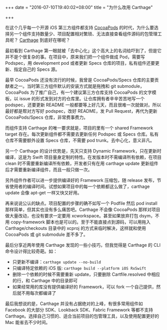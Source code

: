 +++
date = "2016-07-10T19:40:02+08:00"
title = "为什么改用 Carthage"

+++

在这个几乎每一个开源 iOS 第三方组件都支持 [CocoaPods](https://github.com/CocoaPods/CocoaPods) 的时代，为什么要选择另一个组件支持数量少、项目配置相对繁琐、无法直接查看组件源码的包管理工具呢？
[Carthage](https://github.com/carthage/carthage) 到底好在哪呢？

最初看到 Carthage 第一眼就被「去中心化」这个高大上的名词给吓到了，但是它并不是个很复杂的事。在项目中，原来我们把一个组件做成 Pod，需要写 Podspec，用 development pod 或者更新 Specs 仓库的项目，私有组件还要更新、指定自己的 Specs 源。

最早 CocoaPods 还没有流行的时候，我曾是 CocoaPods/Specs 仓库的主要贡献者之一。当时第三方组件默认的安装方式就是拖拽和 git submodule，CocoaPods 为了推广自己，有一个建议第三方仓库支持 CocoaPods 的文字模板，以 issue 的形式发到对方的仓库里。让仓库拥有者辛辛苦苦地写一个 podspec，还要更新 README 一般都要等上好几天，而且很难一次就做对。所以最好都是帮对方写好 podspec，改好 README，发 Pull Request，再代为更新 CocoaPods/Specs 仓库，非常费事费力。

而组件支持 Carthage 的唯一要求就是，项目的里有一个 shared Framework target 存在。每次更新组件都不需要去更新任何 Podspec 或 Specs 仓库。私有仓库不需要额外设置 Specs 仓库，不需要 pod trunk。去中心化，意义非凡。

另一个 Carthage 的设计优势是，先天只支持 Dynamic Framework，只在更新时编译，这是为 Swift 项目量身定制的特性。在发版本时不需编译所有依赖，在项目 clean 时不需要重新编译所有依赖，开发者只有在用 carthage update 更新组件后才需要重新编译组件，而且一般只做一次。

另外组件作者可以进一步提供编译好的 Framework 压缩包，随 release 发布，节省使用者的编译时间。试想如果项目中的每一个依赖都这么做了，carthage update 会像 apt-get 一样又快又好用。

再来说说公认的缺点。项目配置的步骤的确不如写一个 Podfile 然后 pod install 那样简单，但其实也没有多么痛苦吧。Carthage 不会像 CocoaPods 那样对项目做大量改动，也没有要求一定要用 xcworkspace。甚至如果放弃打包 dsym，不用 copy-framework 脚本也是可以的。至于不能直接点到源码，可以用拖入 Carthage/checkouts 目录中的 xcproj 的方式来临时解决，这样就和使用 CocoaPods 或 git submodule 差不多了。

最后分享近两年使用 Carthage 发现的一些小技巧，但我觉得是 Carthage 的 CLI 命令设计得比较奇葩。如：

- 只更新不编译：`carthage update --no-build`
- 只编译特定依赖的 iOS 版: `carthage build --platform iOS RxSwift`
- 删除一个依赖的时候不需要重新 update，只要删除 Cartfile.resolved 中相应的行，和 Carthage 中的目录即可
- 如果经常用的库没有提供编译好的 Framework，可以 fork 一个自己提供，然后就不用每次都编译了

最后我想说的是，Carthage 并没有占据绝对的上峰，有很多常用组件如 Facebook 的大部分 SDK、Lookback SDK、Fabric Framework 等都不支持 Carthage。选择自己习惯的、适合当前项目的包管理工具，以及使用配置更好的 Mac 能省去不少时间。
